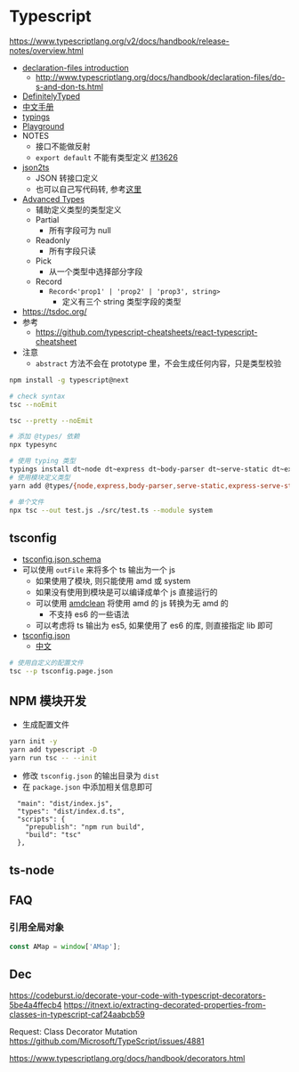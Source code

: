 # Typescript

https://www.typescriptlang.org/v2/docs/handbook/release-notes/overview.html

- [declaration-files introduction](https://www.typescriptlang.org/docs/handbook/declaration-files/introduction.html)
  - http://www.typescriptlang.org/docs/handbook/declaration-files/do-s-and-don-ts.html
- [DefinitelyTyped](https://github.com/DefinitelyTyped/DefinitelyTyped)
- [中文手册](https://zhongsp.gitbooks.io/typescript-handbook)
- [typings](https://github.com/typings/typings)
- [Playground](https://www.typescriptlang.org/play)
- NOTES
  - 接口不能做反射
  - `export default` 不能有类型定义 [#13626](https://github.com/Microsoft/TypeScript/issues/13626)
- [json2ts](http://json2ts.com/)
  - JSON 转接口定义
  - 也可以自己写代码转, 参考[这里](https://stackoverflow.com/a/41071619/1870054)
- [Advanced Types](https://www.typescriptlang.org/docs/handbook/advanced-types.html)
  - 辅助定义类型的类型定义
  - Partial
    - 所有字段可为 null
  - Readonly
    - 所有字段只读
  - Pick
    - 从一个类型中选择部分字段
  - Record
    - `Record<'prop1' | 'prop2' | 'prop3', string>`
      - 定义有三个 string 类型字段的类型
- https://tsdoc.org/
- 参考
  - https://github.com/typescript-cheatsheets/react-typescript-cheatsheet
- 注意
  - `abstract` 方法不会在 prototype 里，不会生成任何内容，只是类型校验

```bash
npm install -g typescript@next

# check syntax
tsc --noEmit

tsc --pretty --noEmit

# 添加 @types/ 依赖
npx typesync

# 使用 typing 类型
typings install dt~node dt~express dt~body-parser dt~serve-static dt~express-serve-static-core dt~mime --global
# 使用模块定义类型
yarn add @types/{node,express,body-parser,serve-static,express-serve-static-core,mime}

# 单个文件
npx tsc --out test.js ./src/test.ts --module system
```

## tsconfig

- [tsconfig.json.schema](http://json.schemastore.org/tsconfig)
- 可以使用 `outFile` 来将多个 ts 输出为一个 js
  - 如果使用了模块, 则只能使用 amd 或 system
  - 如果没有使用到模块是可以编译成单个 js 直接运行的
  - 可以使用 [amdclean](https://github.com/gfranko/amdclean) 将使用 amd 的 js 转换为无 amd 的
    - 不支持 es6 的一些语法
  - 可以考虑将 ts 输出为 es5, 如果使用了 es6 的库, 则直接指定 lib 即可
- [tsconfig.json](https://www.typescriptlang.org/docs/handbook/tsconfig-json.html)
  - [中文](https://zhongsp.gitbooks.io/typescript-handbook/content/doc/handbook/tsconfig.json.html)

```bash
# 使用自定义的配置文件
tsc --p tsconfig.page.json
```

## NPM 模块开发

- 生成配置文件

```bash
yarn init -y
yarn add typescript -D
yarn run tsc -- --init
```

- 修改 `tsconfig.json` 的输出目录为 `dist`
- 在 `package.json` 中添加相关信息即可

```
  "main": "dist/index.js",
  "types": "dist/index.d.ts",
  "scripts": {
    "prepublish": "npm run build",
    "build": "tsc"
  },
```

## ts-node

## FAQ

### 引用全局对象

```typescript
const AMap = window['AMap'];
```

## Dec

https://codeburst.io/decorate-your-code-with-typescript-decorators-5be4a4ffecb4
https://itnext.io/extracting-decorated-properties-from-classes-in-typescript-caf24aabcb59

Request: Class Decorator Mutation
https://github.com/Microsoft/TypeScript/issues/4881

https://www.typescriptlang.org/docs/handbook/decorators.html

